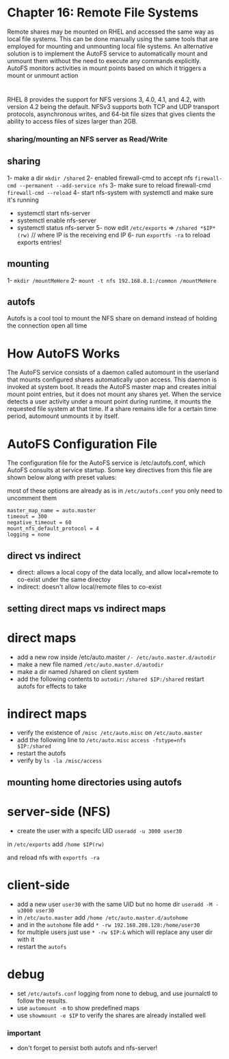<h1> Chapter 16: Remote File Systems </h1>


Remote shares may be mounted on RHEL and accessed the same
way as local file systems. This can be done manually using the same
tools that are employed for mounting and unmounting local file
systems. An alternative solution is to implement the AutoFS service to
automatically mount and unmount them without the need to execute any
commands explicitly. AutoFS monitors activities in mount points based on
which it triggers a mount or unmount action


# 
RHEL 8 provides the support for NFS versions 3, 4.0, 4.1, and 4.2, with
version 4.2 being the default. NFSv3 supports both TCP and UDP transport
protocols, asynchronous writes, and 64-bit file sizes that gives clients the
ability to access files of sizes larger than 2GB.



### sharing/mounting an NFS server as Read/Write


## sharing
1- make a dir `mkdir /shared`
2- enabled firewall-cmd to accept nfs `firewall-cmd --permanent --add-service nfs` 
3- make sure to reload firewall-cmd `firewall-cmd --reload` 
4- start nfs-system with systemctl and make sure it's running
  - systemctl start nfs-server
  - systemctl enable nfs-server
  - systemctl status nfs-server
5- now edit `/etc/exports` => `/shared *$IP*(rw)` // where IP is the receiving end IP
6- run `exportfs -ra` to reload exports entries!

## mounting 

1- `mkdir /mountMeHere`
2- `mount -t nfs 192.168.0.1:/common /mountMeHere` 

## autofs
Autofs is a cool tool to mount the NFS share on demand instead of holding the connection open all time

# How AutoFS Works
The AutoFS service consists of a daemon called automount in the userland
that mounts configured shares automatically upon access. This daemon is
invoked at system boot. It reads the AutoFS master map and creates initial
mount point entries, but it does not mount any shares yet. When the service
detects a user activity under a mount point during runtime, it mounts the
requested file system at that time. If a share remains idle for a certain time
period, automount unmounts it by itself.

# AutoFS Configuration File
The configuration file for the AutoFS service is /etc/autofs.conf, which
AutoFS consults at service startup. Some key directives from this file are
shown below along with preset values:


most of these options are already as is in `/etc/autofs.conf`
you only need to uncomment them
```
master_map_name = auto.master
timeout = 300
negative_timeout = 60
mount_nfs_default_protocol = 4
logging = none
```

## direct vs indirect
- direct: allows a local copy of the data locally, and allow local+remote to co-exist under the same 
directoy
- indirect: doesn't allow local/remote files to co-exist

## setting direct maps vs indirect maps

# direct maps

- add a new row inside /etc/auto.master `/- /etc/auto.master.d/autodir`
- make a new file named `/etc/auto.master.d/autodir`
- make a dir named /shared on client system
- add the following contents to `autodir`: `/shared $IP:/shared`
restart autofs for effects to take



# indirect maps
- verify the existence of `/misc /etc/auto.misc` on `/etc/auto.master`
- add the following line to `/etc/auto.misc`
  `access -fstype=nfs $IP:/shared`
- restart the autofs 
- verify by `ls -la /misc/access`




## mounting home directories using autofs

# server-side (NFS)
- create the user with a specifc UID `useradd -u 3000 user30`

in `/etc/exports` add
`/home $IP(rw)`

and reload nfs with `exportfs -ra`

# client-side
- add a new user `user30` with the same UID but no home dir `useradd -M -u3000 user30`
- in `/etc/auto.master` add `/home /etc/auto.master.d/autohome`
- and in the `autohome` file add `* -rw 192.168.208.128:/home/user30`
- for multiple users just use `* -rw $IP:&` which will replace any user dir with it
- restart the `autofs`





# debug
- set `/etc/autofs.conf` logging from none to debug, and use journalctl to follow the results.
- use `automount -m` to show predefined maps
- use `showmount -e $IP` to verify the shares are already installed well
  


### important
- don't forget to persist both autofs and nfs-server!
